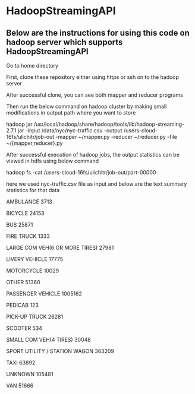 # HadoopStreamingAPI

## Below are the instructions for using this code on hadoop server which supports HadoopStreamingAPI

Go to home directory

First, clone these repository either using https or ssh on to the hadoop server

After successful clone, you can see both mapper and reducer programs

Then run the below command on hadoop cluster by making small modifications in  output path where you want to store  

 hadoop jar  /usr/local/hadoop/share/hadoop/tools/lib/hadoop-streaming-2.7.1.jar -input  /data/nyc/nyc-traffic.csv   -output /users-cloud-16fs/ulichitr/job-out  -mapper ~/mapper.py   -reducer ~/reducer.py  -file ~/{mapper,reducer}.py
 
After successful execution of hadoop jobs, the output statistics can be viewed in hdfs using below command
 
hadoop fs -cat /users-cloud-16fs/ulichitr/job-out/part-00000
  
here we used nyc-traffic.csv file as input and below are the text summary statistics for that data
  
AMBULANCE	3713

BICYCLE	24153

BUS	25871

FIRE TRUCK	1333

LARGE COM VEH(6 OR MORE TIRES)	27981

LIVERY VEHICLE	17775

MOTORCYCLE	10029

OTHER	51360

PASSENGER VEHICLE	1005162

PEDICAB	123

PICK-UP TRUCK	26281

SCOOTER	534

SMALL COM VEH(4 TIRES)	30048

SPORT UTILITY / STATION WAGON	363209

TAXI	63892

UNKNOWN	105481

VAN	51666

